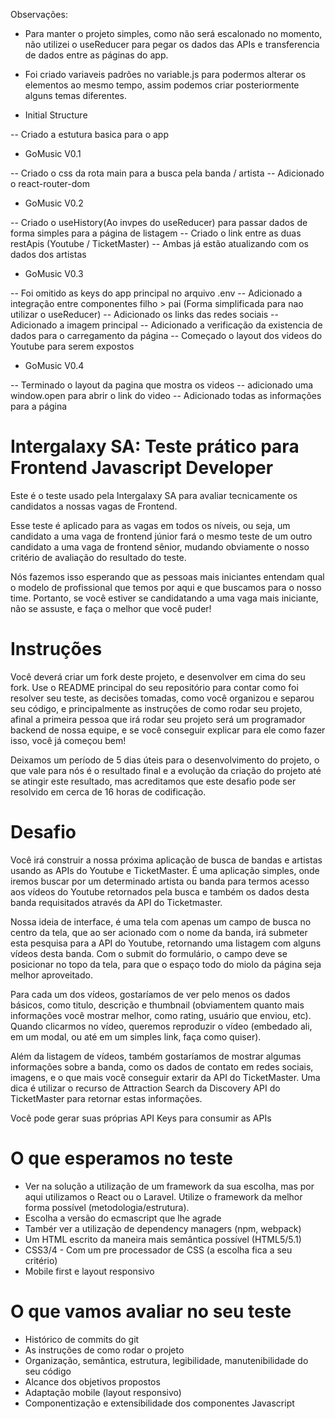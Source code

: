 Observações:
- Para manter o projeto simples, como não será escalonado no momento, não utilizei o useReducer para pegar os dados das APIs e transferencia de dados entre as páginas do app.
- Foi criado variaveis padrões no variable.js para podermos alterar os elementos ao mesmo tempo, assim podemos criar posteriormente alguns temas diferentes.



- Initial Structure

-- Criado a estutura basica para o app

- GoMusic V0.1

-- Criado o css da rota main para a busca pela banda / artista
-- Adicionado o react-router-dom

- GoMusic V0.2

-- Criado o useHistory(Ao invpes do useReducer) para passar dados de forma simples para a página de listagem
-- Criado o link entre as duas restApis (Youtube / TicketMaster)
-- Ambas já estão atualizando com os dados dos artistas

- GoMusic V0.3

-- Foi omitido as keys do app principal no arquivo .env
-- Adicionado a integração entre componentes filho > pai (Forma simplificada para nao utilizar o useReducer)
-- Adicionado os links das redes sociais
-- Adicionado a imagem principal
-- Adicionado a verificação da existencia de dados para o carregamento da página
-- Começado o layout dos videos do Youtube para serem expostos

- GoMusic V0.4

-- Terminado o layout da pagina que mostra os videos
-- adicionado uma window.open para abrir o link do video
-- Adicionado todas as informações para a página

# Intergalaxy SA: Teste prático para Frontend Javascript Developer
Este é o teste usado pela Intergalaxy SA para avaliar tecnicamente os candidatos a nossas vagas de Frontend.

Esse teste é aplicado para as vagas em todos os níveis, ou seja, um candidato a uma vaga de frontend júnior fará o mesmo teste de um outro candidato a uma vaga de frontend sênior, mudando obviamente o nosso critério de avaliação do resultado do teste.

Nós fazemos isso esperando que as pessoas mais iniciantes entendam qual o modelo de profissional que temos por aqui e que buscamos para o nosso time. Portanto, se você estiver se candidatando a uma vaga mais iniciante, não se assuste, e faça o melhor que você puder!

# Instruções 

Você deverá criar um fork deste projeto, e desenvolver em cima do seu fork. Use o README principal do seu repositório para contar como foi resolver seu teste, as decisões tomadas, como você organizou e separou seu código, e principalmente as instruções de como rodar seu projeto, afinal a primeira pessoa que irá rodar seu projeto será um programador backend de nossa equipe, e se você conseguir explicar para ele como fazer isso, você já começou bem!

Deixamos um período de 5 dias úteis para o desenvolvimento do projeto, o que vale para nós é o resultado final e a evolução da criação do projeto até se atingir este resultado, mas acreditamos que este desafio pode ser resolvido em cerca de 16 horas de codificação.

# Desafio

Você irá construir a nossa próxima aplicação de busca de bandas e artistas usando as APIs do Youtube e TicketMaster. É uma aplicação simples, onde iremos buscar por um determinado artista ou banda para termos acesso aos vídeos do Youtube retornados pela busca e também os dados desta banda requisitados através da API do Ticketmaster.

Nossa ideia de interface, é uma tela com apenas um campo de busca no centro da tela, que ao ser acionado com o nome da banda, irá submeter esta pesquisa para a API do Youtube, retornando uma listagem com alguns vídeos desta banda. Com o submit do formulário, o campo deve se posicionar no topo da tela, para que o espaço todo do miolo da página seja melhor aproveitado.

Para cada um dos vídeos, gostaríamos de ver pelo menos os dados básicos, como titulo, descrição e thumbnail (obviamentem quanto mais informações você mostrar melhor, como rating, usuário que enviou, etc). Quando clicarmos no vídeo, queremos reproduzir o vídeo (embedado ali, em um modal, ou até em um simples link, faça como quiser).

Além da listagem de vídeos, também gostaríamos de mostrar algumas informações sobre a banda, como os dados de contato em redes sociais, imagens, e o que mais você conseguir extarir da API do TicketMaster. Uma dica é utilizar o recurso de Attraction Search da Discovery API do TicketMaster para retornar estas informações.

Você pode gerar suas próprias API Keys para consumir as APIs

# O que esperamos no teste
- Ver na solução a utilização de um framework da sua escolha, mas por aqui utilizamos o React ou o Laravel. Utilize o framework da melhor forma possível (metodologia/estrutura). 
- Escolha a versão do ecmascript que lhe agrade
- Tambér ver a utilização de dependency managers (npm, webpack)
- Um HTML escrito da maneira mais semântica possível (HTML5/5.1)
- CSS3/4 - Com um pre processador de CSS (a escolha fica a seu critério)
- Mobile first e layout responsivo

# O que vamos avaliar no seu teste

- Histórico de commits do git
- As instruções de como rodar o projeto
- Organização, semântica, estrutura, legibilidade, manutenibilidade do seu código
- Alcance dos objetivos propostos
- Adaptação mobile (layout responsivo)
- Componentização e extensibilidade dos componentes Javascript
